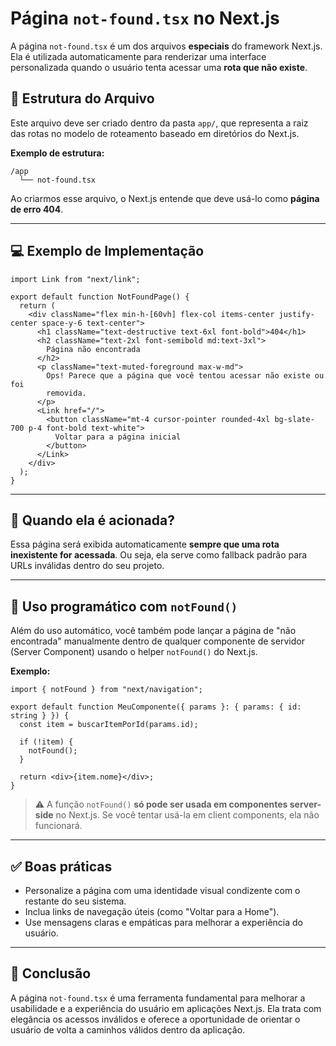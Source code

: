 # Página `not-found.tsx` no Next.js

A página `not-found.tsx` é um dos arquivos **especiais** do framework Next.js. Ela é utilizada automaticamente para renderizar uma interface personalizada quando o usuário tenta acessar uma **rota que não existe**.

## 📁 Estrutura do Arquivo

Este arquivo deve ser criado dentro da pasta `app/`, que representa a raiz das rotas no modelo de roteamento baseado em diretórios do Next.js.

**Exemplo de estrutura:**

```
/app
  └── not-found.tsx
```

Ao criarmos esse arquivo, o Next.js entende que deve usá-lo como **página de erro 404**.

---

## 💻 Exemplo de Implementação

```tsx
import Link from "next/link";

export default function NotFoundPage() {
  return (
    <div className="flex min-h-[60vh] flex-col items-center justify-center space-y-6 text-center">
      <h1 className="text-destructive text-6xl font-bold">404</h1>
      <h2 className="text-2xl font-semibold md:text-3xl">
        Página não encontrada
      </h2>
      <p className="text-muted-foreground max-w-md">
        Ops! Parece que a página que você tentou acessar não existe ou foi
        removida.
      </p>
      <Link href="/">
        <button className="mt-4 cursor-pointer rounded-4xl bg-slate-700 p-4 font-bold text-white">
          Voltar para a página inicial
        </button>
      </Link>
    </div>
  );
}
```

---

## 🧠 Quando ela é acionada?

Essa página será exibida automaticamente **sempre que uma rota inexistente for acessada**. Ou seja, ela serve como fallback padrão para URLs inválidas dentro do seu projeto.

---

## 🧪 Uso programático com `notFound()`

Além do uso automático, você também pode lançar a página de "não encontrada" manualmente dentro de qualquer componente de servidor (Server Component) usando o helper `notFound()` do Next.js.

**Exemplo:**

```tsx
import { notFound } from "next/navigation";

export default function MeuComponente({ params }: { params: { id: string } }) {
  const item = buscarItemPorId(params.id);

  if (!item) {
    notFound();
  }

  return <div>{item.nome}</div>;
}
```

> ⚠️ A função `notFound()` **só pode ser usada em componentes server-side** no Next.js. Se você tentar usá-la em client components, ela não funcionará.

---

## ✅ Boas práticas

- Personalize a página com uma identidade visual condizente com o restante do seu sistema.
- Inclua links de navegação úteis (como "Voltar para a Home").
- Use mensagens claras e empáticas para melhorar a experiência do usuário.

---

## 🧾 Conclusão

A página `not-found.tsx` é uma ferramenta fundamental para melhorar a usabilidade e a experiência do usuário em aplicações Next.js. Ela trata com elegância os acessos inválidos e oferece a oportunidade de orientar o usuário de volta a caminhos válidos dentro da aplicação.
